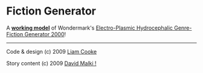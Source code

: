 Fiction Generator
=================

A **[working model](http://fictiongen.boxofjunk.ws/)** of Wondermark's
[Electro-Plasmic Hydrocephalic Genre-Fiction Generator 2000](http://wondermark.com/554/)!


----

Code & design (c) 2009 [Liam Cooke](http://github.com/inky)

Story content (c) 2009 [David Malki !](http://wondermark.com/)
